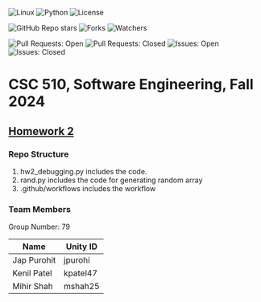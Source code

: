 ![Linux](https://img.shields.io/badge/Linux-FCC624?style=for-the-badge&logo=linux&logoColor=black) 
![Python](https://img.shields.io/badge/Python-3776AB?style=for-the-badge&logo=python&logoColor=white)
![License](https://img.shields.io/github/license/NCSU-SE-Fall-24/hw2.svg)

![GitHub Repo stars](https://img.shields.io/github/stars/NCSU-SE-Fall-24/hw2?cacheSeconds=0)
![Forks](https://img.shields.io/github/forks/NCSU-SE-Fall-24/hw2.svg)
![Watchers](https://img.shields.io/github/watchers/NCSU-SE-Fall-24/hw2.svg)

![Pull Requests: Open](https://img.shields.io/github/issues-pr/NCSU-SE-Fall-24/hw2.svg)
![Pull Requests: Closed](https://img.shields.io/github/issues-pr-closed/NCSU-SE-Fall-24/hw2.svg)
![Issues: Open](https://img.shields.io/github/issues/NCSU-SE-Fall-24/hw2.svg)
![Issues: Closed](https://img.shields.io/github/issues-closed/NCSU-SE-Fall-24/hw2.svg)

<!-- ![Test Workflow Status](https://img.shields.io/github/actions/workflow/status/NCSU-SE-Fall-24/hw1/test.yml)
[![Code Coverage](https://codecov.io/github/NCSU-SE-Fall-24/hw1/branch/main/graph/badge.svg?token=Q7ET7NGT5H)](https://codecov.io/github/NCSU-SE-Fall-24/hw1) -->
# CSC 510, Software Engineering, Fall 2024 
## [Homework 2](https://txt.github.io/se24fall/debug.html) 

### Repo Structure
1. hw2_debugging.py includes the code.
2. rand.py includes the code for generating random array
3. .github/workflows includes the workflow

### Team Members
Group Number: 79


| Name        | Unity ID |
|-------------|----------|
| Jap Purohit | jpurohi  |
| Kenil Patel | kpatel47 |
| Mihir Shah  | mshah25  |